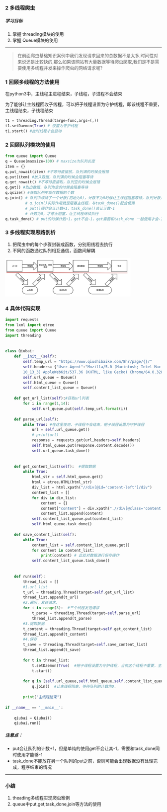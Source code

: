 ### 2 多线程爬虫

##### 学习目标
1. 掌握 threading模块的使用
2. 掌握 Queue模块的使用

---------------

> 在前面爬虫基础知识案例中我们发现请求回来的总数据不是太多,时间性对来说还是比较快的,那么如果该网站有大量数据等待爬虫爬取,我们是不是需要使用多线程并发来操作爬虫的网络请求呢?

### 1 回顾多线程的方法使用
在python3中，主线程主进程结束，子线程，子进程不会结束

为了能够让主线程回收子线程，可以把子线程设置为守护线程，即该线程不重要，主线程结束，子线程结束

```python
t1 = threading.Thread(targe=func,args=(,))
t1.setDaemon(True) # 设置为守护线程
t1.start() #此时线程才会启动
```

### 2 回顾队列模块的使用

```python
from queue import Queue
q = Queue(maxsize=100) # maxsize为队列长度
item = {}
q.put_nowait(item) #不等待直接放，队列满的时候会报错
q.put(item) #放入数据，队列满的时候会阻塞等待
q.get_nowait() #不等待直接取，队列空的时候会报错
q.get() #取出数据，队列为空的时候会阻塞等待
q.qsize() #获取队列中现存数据的个数 
q.join() # 队列中维持了一个计数(初始为0)，计数不为0时候让主线程阻塞等待，队列计数为0的时候才会继续往后执行
         # q.join()实际作用就是阻塞主线程，与task_done()配合使用
         # put()操作会让计数+1，task_done()会让计数-1
         # 计数为0，才停止阻塞，让主线程继续执行
q.task_done() # put的时候计数+1，get不会-1，get需要和task_done 一起使用才会-1
```

### 3 多线程实现思路剖析
1. 把爬虫中的每个步骤封装成函数，分别用线程去执行
2. 不同的函数通过队列相互通信，函数间解耦
<img src="../images/多线程爬虫.png" width = "80%" />

### 4 具体代码实现

```python
import requests
from lxml import etree
from queue import Queue
import threading


class Qiubai:
    def __init__(self):
        self.temp_url = "https://www.qiushibaike.com/8hr/page/{}/"
        self.headers= {"User-Agent":"Mozilla/5.0 (Macintosh; Intel Mac OS X \
        10_13_3) AppleWebKit/537.36 (KHTML, like Gecko) Chrome/64.0.3282.186 Safari/537.36"}
        self.url_queue = Queue()
        self.html_queue = Queue()
        self.content_list_queue = Queue()

    def get_url_list(self):#获取url列表
        for i in range(1,14):
            self.url_queue.put(self.temp_url.format(i))

    def parse_url(self):
        while True: #在这里使用，子线程不会结束，把子线程设置为守护线程
            url = self.url_queue.get()
            # print(url)
            response = requests.get(url,headers=self.headers)
            self.html_queue.put(response.content.decode())
            self.url_queue.task_done()


    def get_content_list(self):  #提取数据
        while True:
            html_str = self.html_queue.get()
            html = etree.HTML(html_str)
            div_list = html.xpath("//div[@id='content-left']/div")
            content_list = []
            for div in div_list:
                content = {}
                content["content"] = div.xpath(".//div[@class='content']/span/text()")
                content_list.append(content)
            self.content_list_queue.put(content_list)
            self.html_queue.task_done()

    def save_content_list(self):
        while True:
            content_list = self.content_list_queue.get()
            for content in content_list:
                print(content) # 此处对数据进行保存操作
            self.content_list_queue.task_done()


    def run(self):
        thread_list = []
        #1.url_list
        t_url = threading.Thread(target=self.get_url_list)
        thread_list.append(t_url)
        #2.遍历，发送请求，
        for i in range(3):  #三个线程发送请求
            t_parse = threading.Thread(target=self.parse_url)
            thread_list.append(t_parse)
        #3.提取数据
        t_content = threading.Thread(target=self.get_content_list)
        thread_list.append(t_content)
        #4.保存
        t_save = threading.Thread(target=self.save_content_list)
        thread_list.append(t_save)

        for t in thread_list:
            t.setDaemon(True)  #把子线程设置为守护线程，当前这个线程不重要，主线程结束，子线程技术
            t.start()

        for q in [self.url_queue,self.html_queue,self.content_list_queue]:
            q.join()  #让主线程阻塞，等待队列的计数为0，

        print("主线程结束")

if __name__ == '__main__':

    qiubai = Qiubai()
    qiubai.run()
```

##### 注意点：
- put会让队列的计数+1，但是单纯的使用get不会让其-1，需要和task_done同时使用才能够-1
- task_done不能放在另一个队列的put之前，否则可能会出现数据没有处理完成，程序结束的情况

---------------

### 小结
1. theading多线程实现爬虫案例
2. queue中put,get,task_done,join等方法的使用



